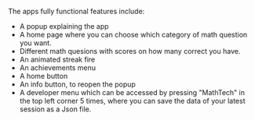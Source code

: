 The apps fully functional features include:
- A popup explaining the app
- A home page where you can choose which category of math question you want.
- Different math quesions with scores on how many correct you have.
- An animated streak fire
- An achievements menu
- A home button
- An info button, to reopen the popup
- A developer menu which can be accessed by pressing "MathTech" in the top left corner 5 times, where you can save the data of your latest session as a Json file.
